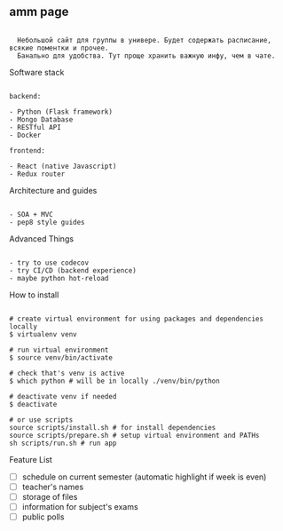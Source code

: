 
## amm page

```

  Небольшой сайт для группы в универе. Будет содержать расписание, всякие поментки и прочее.
  Банально для удобства. Тут проще хранить важную инфу, чем в чате.

```

Software stack

```

backend:

- Python (Flask framework)
- Mongo Database
- RESTful API
- Docker

frontend:

- React (native Javascript)
- Redux router

```

Architecture and guides

```

- SOA + MVC
- pep8 style guides

```

Advanced Things

```

- try to use codecov
- try CI/CD (backend experience)
- maybe python hot-reload

```

How to install

```

# create virtual environment for using packages and dependencies locally
$ virtualenv venv

# run virtual environment
$ source venv/bin/activate

# check that's venv is active
$ which python # will be in locally ./venv/bin/python

# deactivate venv if needed
$ deactivate

# or use scripts
source scripts/install.sh # for install dependencies
source scripts/prepare.sh # setup virtual environment and PATHs
sh scripts/run.sh # run app

```

Feature List

- [ ] schedule on current semester (automatic highlight if week is even)
- [ ] teacher's names
- [ ] storage of files
- [ ] information for subject's exams
- [ ] public polls
